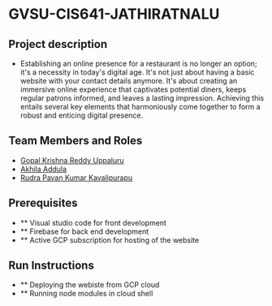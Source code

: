 # GVSU-CIS641-JATHIRATNALU

## Project description
- Establishing an online presence for a restaurant is no longer an option; it's a necessity in today's digital age. It's not just about having a basic website with your contact details anymore. It's about creating an immersive online experience that captivates potential diners, keeps regular patrons informed, and leaves a lasting impression. Achieving this entails several key elements that harmoniously come together to form a robust and enticing digital presence.

## Team Members and Roles

* [Gopal Krishna Reddy Uppaluru](https://github.com/gopalUppaluru73/CIS641-HW2-Uppaluru)
* [Akhila Addula](https://github.com/Akhila15823/CIS641-HW2-ADDULA)
* [Rudra Pavan Kumar Kavalipurapu](https://github.com/gopalUppaluru73/CIS641-HW2-Uppaluru)

## Prerequisites

- ** Visual studio code for front development
- ** Firebase for back end development
- ** Active GCP subscription for hosting of the website

## Run Instructions

- ** Deploying the webiste from GCP cloud
- ** Running node modules in cloud shell
